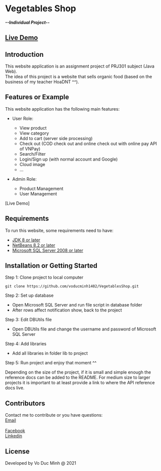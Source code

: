 # Vegetables Shop <h5>--Individual Project--<h5>

## [Live Demo]()	
	
## Introduction

This website application is an assignment project of PRJ301 subject (Java Web). <br>
The idea of this project is a website that sells organic food (based on the business of my teacher HoaDNT ^^).

## Features or Example

This website application has the following main features:

- User Role:
  + View product
  + View category
  + Add to cart (server side processing)
  + Check out (COD check out and online check out with online pay API of VNPay)
  + Search/Filter
  + Login/Sign up (with normal account and Google)
  + Cloud image
  + ...
  
- Admin Role:
  + Product Management
  + User Management

[Live Demo]

## Requirements

To run this website, some requirements need to have:
+ [JDK 8 or later](https://www.oracle.com/java/technologies/javase/javase8-archive-downloads.html)
+ [NetBeans 8.2 or later](https://netbeans.apache.org/)
+ [Microsoft SQL Server 2008 or later](https://www.microsoft.com/en-us/sql-server/sql-server-downloads)


## Installation or Getting Started

Step 1: Clone project to local computer

	git clone https://github.com/voducminh1402/VegetablesShop.git

Step 2: Set up database
 - Open Microsoft SQL Server and run file script in database folder
 - After rows affect notification show, back to the project

Step 3: Edit DBUtils file
 - Open DBUtils file and change the username and password of Microsoft SQL Server

Step 4: Add libraries
 - Add all libraries in folder lib to project

Step 5: Run project and enjoy that moment ^^

    

Depending on the size of the project, if it is small and simple enough the reference docs can be added to the README. For medium size to larger projects it is important to at least provide a link to where the API reference docs live.

## Contributors

Contact me to contribute or you have questions:
<br>[Email](mailto:voducminh.work@gmail.com)	
<br>[Facebook](https://www.facebook.com/)
<br>[Linkedin](https://www.linkedin.com/in/minhvd0406/)

## License
Developed by Vo Duc Minh @ 2021
